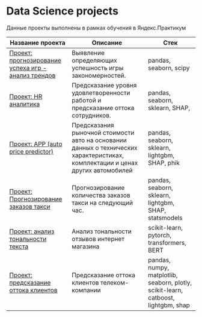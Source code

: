 # Data Science projects

Данные проекты выполнены в рамках обучения в Яндекс.Практикум

| Название проекта                                                             | Описание                                                                    | Стек         |
|------------------------------------------------------------------------------|-----------------------------------------------------------------------------|---------------------------------|
| [Проект: прогнозирование успеха игр - анализ трендов](project_game_success_analytics/project_game_success_analytics.ipynb)   | Выявление определяющих успешность игры закономерностей.                          | pandas, seaborn, scipy           |
| [Проект: HR аналитика](project_HR_analytics/project_HR_analytics.ipynb)                                                      | Предсказание уровня удовлетворенности работой и предсказание оттока сотрудников. | pandas, seaborn, sklearn, SHAP,  |
| [Проект: APP (auto price predictor)](project_auto_price/price_auto.ipynb)                                                    | Предсказания рыночной стоимости авто на основании данных о технических характеристиках, комплектации и ценах других автомобилей| pandas, seaborn, sklearn, lightgbm, SHAP, phik |
| [Проект: Прогнозирование заказов такси](project_taxi_load/taxi_load.ipynb)                                                   | Прогнозирование количества заказов такси на следующий час. | pandas, seaborn, sklearn, lightgbm, SHAP, statsmodels |
| [Проект: анализ тональности текста](project_sentiment_analysis/project_sentiment_analysis.ipynb)                             | Анализ тональности отзывов интернет магазина | scikit-learn, pytorch, transformers, BERT |
| [Проект: предсказание оттока клиентов](project_customer_churn_forecast/project_customer_churn_forecast.ipynb)                | Предсказание оттока клиентов телеком-компании | pandas, numpy, matplotlib, seaborn, plotly, scikit-learn, catboost, lightgbm, shap |
